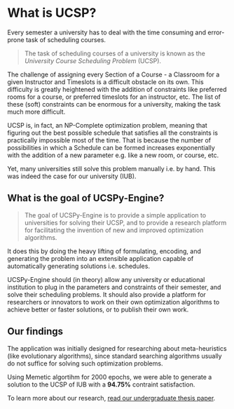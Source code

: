 # What is UCSP?

Every semester a university has to deal with the time consuming and error-prone task of scheduling courses.

> The task of scheduling courses of a university is known as the _University Course Scheduling Problem_ (UCSP).

The challenge of assigning every Section of a Course - a Classroom for a given Instructor and Timeslots is a difficult obstacle on its own. This difficulty is greatly heightened with the addition of constraints like preferred rooms for a course, or preferred timeslots for an instructor, etc. The list of these (soft) constraints can be enormous for a university, making the task much more difficult.

UCSP is, in fact, an NP-Complete optimization problem, meaning that figuring out the best possible schedule that satisfies all the constraints is practically impossible most of the time. That is because the number of possibilities in which a Schedule can be formed increases exponentially with the addition of a new parameter e.g. like a new room, or course, etc.

Yet, many universities still solve this problem manually i.e. by hand. This was indeed the case for our university (IUB).

## What is the goal of UCSPy-Engine?

> The goal of UCSPy-Engine is to provide a simple application to universities for solving their UCSP, and to provide a research platform for facilitating the invention of new and improved optimization algorithms.

It does this by doing the heavy lifting of formulating, encoding, and generating the problem into an extensible application capable of automatically generating solutions i.e. schedules.

UCSPy-Engine should (in theory) allow any university or educational institution to plug in the parameters and constraints of their semester, and solve their scheduling problems. It should also provide a platform for researchers or innovators to work on their own optimization algorithms to achieve better or faster solutions, or to publish their own work.

## Our findings

The application was initially designed for researching about meta-heuristics (like evolutionary algorithms), since standard searching algorithms usually do not suffice for solving such optimization problems.

Using Memetic algortihm for 2000 epochs, we were able to generate a solution to the UCSP of IUB with a **94.75%** contraint satisfaction.

To learn more about our research, [read our undergraduate thesis paper](https://drive.google.com/file/d/1KpuisM6VrlYdBKxrghdEPd3qcqUCOMCz/view?usp=sharing).
